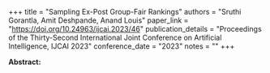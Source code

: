 +++
title = "Sampling Ex-Post Group-Fair Rankings"
authors = "Sruthi Gorantla, Amit Deshpande, Anand Louis"
paper_link = "https://doi.org/10.24963/ijcai.2023/46"
publication_details = "Proceedings of the Thirty-Second International Joint Conference on Artificial Intelligence,  IJCAI 2023"
conference_date = "2023"
notes = ""
+++

<b>Abstract:</b>
